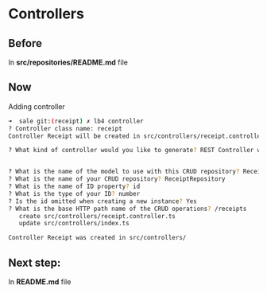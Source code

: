 # Controllers

## Before
In **src/repositories/README.md** file
## Now
Adding controller
```sh
➜  sale git:(receipt) ✗ lb4 controller
? Controller class name: receipt
Controller Receipt will be created in src/controllers/receipt.controller.ts

? What kind of controller would you like to generate? REST Controller with CRUD functions


? What is the name of the model to use with this CRUD repository? Receipt
? What is the name of your CRUD repository? ReceiptRepository
? What is the name of ID property? id
? What is the type of your ID? number
? Is the id omitted when creating a new instance? Yes
? What is the base HTTP path name of the CRUD operations? /receipts
   create src/controllers/receipt.controller.ts
   update src/controllers/index.ts

Controller Receipt was created in src/controllers/
```

## Next step:
In **README.md** file
